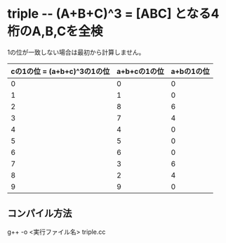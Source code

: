 # triple -- (A+B+C)^3 = [ABC] となる4桁のA,B,Cを全検
1の位が一致しない場合は最初から計算しません。

| cの1の位 = (a+b+c)^3の1の位 | a+b+cの1の位 | a+bの1の位 |
|---------------------------|-------------|-----------|
| 0 | 0 | 0 |
| 1 | 1 | 0 |
| 2 | 8 | 6 |
| 3 | 7 | 4 |
| 4 | 4 | 0 |
| 5 | 5 | 0 |
| 6 | 6 | 0 |
| 7 | 3 | 6 |
| 8 | 2 | 4 |
| 9 | 9 | 0 |


## コンパイル方法
g++ -o <実行ファイル名> triple.cc
